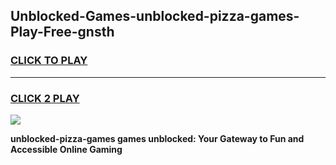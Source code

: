 
## Unblocked-Games-unblocked-pizza-games-Play-Free-gnsth
<h3>
<a href="https://premium76.site?title=unblocked-pizza-games&ref=12A">CLICK TO PLAY</a></h3>
<hr>

<h3>
<a href="https://premium76.site?title=unblocked-pizza-games&ref=12A">CLICK 2 PLAY</a>
  
</h3>

<a href="https://premium76.site?title=unblocked-pizza-games&ref=12A"><img src="https://clearcache.store/games.png"></a>


**unblocked-pizza-games games unblocked: Your Gateway to Fun and Accessible Online Gaming**
